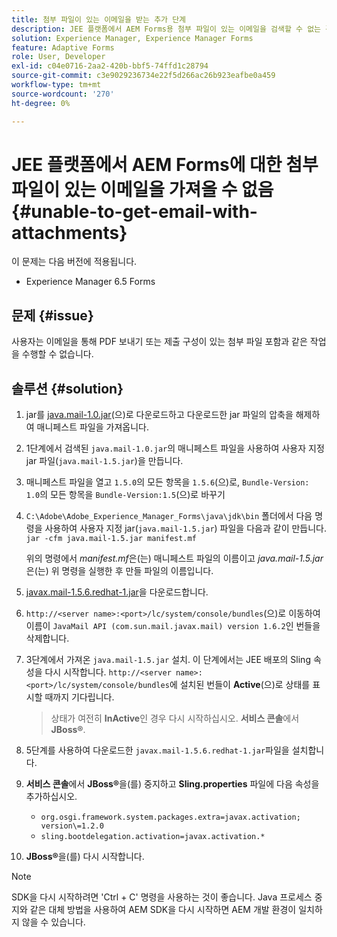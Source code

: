 ```yaml
---
title: 첨부 파일이 있는 이메일을 받는 추가 단계
description: JEE 플랫폼에서 AEM Forms용 첨부 파일이 있는 이메일을 검색할 수 없는 경우 오류를 해결하는 방법에 대해 알아봅니다.
solution: Experience Manager, Experience Manager Forms
feature: Adaptive Forms
role: User, Developer
exl-id: c04e0716-2aa2-420b-bbf5-74ffd1c28794
source-git-commit: c3e9029236734e22f5d266ac26b923eafbe0a459
workflow-type: tm+mt
source-wordcount: '270'
ht-degree: 0%

---
```


# JEE 플랫폼에서 AEM Forms에 대한 첨부 파일이 있는 이메일을 가져올 수 없음{#unable-to-get-email-with-attachments}

이 문제는 다음 버전에 적용됩니다.

* Experience Manager 6.5 Forms

## 문제 {#issue}

사용자는 이메일을 통해 PDF 보내기 또는 제출 구성이 있는 첨부 파일 포함과 같은 작업을 수행할 수 없습니다.

## 솔루션 {#solution}

1. jar를 [java.mail-1.0.jar](/help/forms/using/java.mail-1.0.jar)(으)로 다운로드하고 다운로드한 jar 파일의 압축을 해제하여 매니페스트 파일을 가져옵니다.

1. 1단계에서 검색된 `java.mail-1.0.jar`의 매니페스트 파일을 사용하여 사용자 지정 jar 파일(`java.mail-1.5.jar`)을 만듭니다.

1. 매니페스트 파일을 열고 `1.5.0`의 모든 항목을 `1.5.6`(으)로, `Bundle-Version: 1.0`의 모든 항목을 `Bundle-Version:1.5`(으)로 바꾸기

1. `C:\Adobe\Adobe_Experience_Manager_Forms\java\jdk\bin` 폴더에서 다음 명령을 사용하여 사용자 지정 jar(`java.mail-1.5.jar`) 파일을 다음과 같이 만듭니다.
   `jar -cfm java.mail-1.5.jar manifest.mf`

   위의 명령에서 *manifest.mf*&#x200B;은(는) 매니페스트 파일의 이름이고 *java.mail-1.5.jar*&#x200B;은(는) 위 명령을 실행한 후 만들 파일의 이름입니다.

1. [javax.mail-1.5.6.redhat-1.jar](https://mvnrepository.com/artifact/com.sun.mail/javax.mail/1.5.6.redhat-1)을 다운로드합니다.

1. `http://<server name>:<port>/lc/system/console/bundles`(으)로 이동하여 이름이 `JavaMail API (com.sun.mail.javax.mail) version 1.6.2`인 번들을 삭제합니다.

1. 3단계에서 가져온 `java.mail-1.5.jar` 설치. 이 단계에서는 JEE 배포의 Sling 속성을 다시 시작합니다. `http://<server name>:<port>/lc/system/console/bundles`에 설치된 번들이 **Active**(으)로 상태를 표시할 때까지 기다립니다.

   >상태가 여전히 **InActive**&#x200B;인 경우 다시 시작하십시오.   **서비스 콘솔**&#x200B;에서 **JBoss®**.


1. 5단계를 사용하여 다운로드한 `javax.mail-1.5.6.redhat-1.jar`파일을 설치합니다.

1. **서비스 콘솔**&#x200B;에서 **JBoss®**&#x200B;을(를) 중지하고 **Sling.properties** 파일에 다음 속성을 추가하십시오.
   * `org.osgi.framework.system.packages.extra=javax.activation; version\=1.2.0`
   * `sling.bootdelegation.activation=javax.activation.*`

1. **JBoss®**&#x200B;을(를) 다시 시작합니다.

>[!NOTE]
>
> SDK을 다시 시작하려면 &#39;Ctrl + C&#39; 명령을 사용하는 것이 좋습니다. Java 프로세스 중지와 같은 대체 방법을 사용하여 AEM SDK을 다시 시작하면 AEM 개발 환경이 일치하지 않을 수 있습니다.
